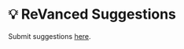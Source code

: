 # 💡 ReVanced Suggestions

Submit suggestions [here](https://github.com/revanced/revanced-suggestions/issues).
